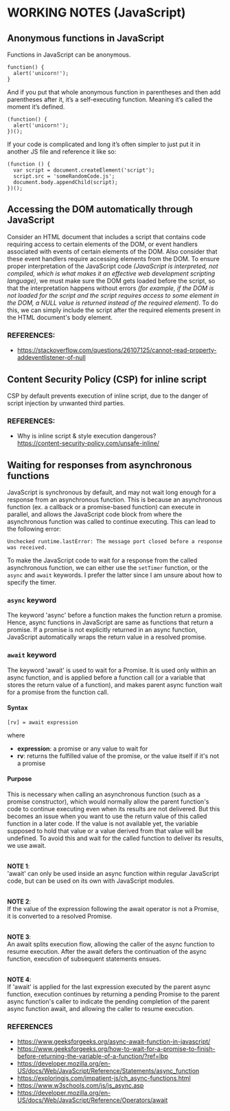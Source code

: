 # WORKING NOTES (JavaScript)
## Anonymous functions in JavaScript
Functions in JavaScript can be anonymous.
```
function() {
  alert('unicorn!');
}
```
And if you put that whole anonymous function in parentheses and then add parentheses after it, it’s a self-executing function. Meaning it’s called the moment it’s defined.
```
(function() {
  alert('unicorn!');
})();
```
If your code is complicated and long it’s often simpler to just put it in another JS file and reference it like so:
```
(function () {
  var script = document.createElement('script');
  script.src = 'someRandomCode.js';
  document.body.appendChild(script);
})();
```

## Accessing the DOM automatically through JavaScript
Consider an HTML document that includes a script that contains code requiring access to certain elements of the DOM, or event handlers associated with events of certain elements of the DOM. Also consider that these event handlers require accessing elements from the DOM. To ensure proper interpretation of the JavaScript code _(JavaScript is interpreted, not compiled, which is what makes it an effective web development scripting language)_, we must make sure the DOM gets loaded before the script, so that the interpretation happens without errors _(for example, if the DOM is not loaded for the script and the script requires access to some element in the DOM, a NULL value is returned instead of the required element)_. To do this, we can simply include the script after the required elements present in the HTML document's body element.

### REFERENCES:
- https://stackoverflow.com/questions/26107125/cannot-read-property-addeventlistener-of-null

## Content Security Policy (CSP) for inline script
CSP by default prevents execution of inline script, due to the danger of script injection by unwanted third parties.

### REFERENCES:
- Why is inline script & style execution dangerous?<br>https://content-security-policy.com/unsafe-inline/

## Waiting for responses from asynchronous functions
JavaScript is synchronous by default, and may not wait long enough for a response from an asynchronous function. This is because an asynchronous function (ex. a callback or a promise-based function) can execute in parallel, and allows the JavaScript code block from where the asynchronous function was called to continue executing. This can lead to the following error:
```
Unchecked runtime.lastError: The message port closed before a response was received.
```

To make the JavaScript code to wait for a response from the called asynchronous function, we can either use the `setTimer` function, or the `async` and `await` keywords. I prefer the latter since I am unsure about how to specify the timer.

### `async` keyword
The keyword 'async' before a function makes the function return a promise. Hence, async functions in JavaScript are same as functions that return a promise. If a promise is not explicitly returned in an async function, JavaScript automatically wraps the return value in a resolved promise.

### `await` keyword
The keyword 'await' is used to wait for a Promise. It is used only within an async function, and is applied before a function call (or a variable that stores the return value of a function), and makes parent async function wait for a promise from the function call.

#### Syntax
```
[rv] = await expression
```
where

- **expression**: a promise or any value to wait for
- **rv**: returns the fulfilled value of the promise, or the value itself if it's not a promise

#### Purpose
This is necessary when calling an asynchronous function (such as a promise constructor), which would normally allow the parent function's code to continue executing even when its results are not delivered. But this becomes an issue when you want to use the return value of this called function in a later code. If the value is not available yet, the variable supposed to hold that value or a value derived from that value will be undefined. To avoid this and wait for the called function to deliver its results, we use await.
<br><br>

**NOTE 1**:<br>
'await' can only be used inside an async function within regular JavaScript code, but can be used on its own with JavaScript modules.
<br><br>

**NOTE 2**:<br>
If the value of the expression following the await operator is not a Promise, it is converted to a resolved Promise.
<br><br>

**NOTE 3**:<br>
An await splits execution flow, allowing the caller of the async function to resume execution. After the await defers the continuation of the async function, execution of subsequent statements ensues.
<br><br>

**NOTE 4**:<br>
If 'await' is applied for the last expression executed by the parent async function, execution continues by returning a pending Promise to the parent async function's caller to indicate the pending completion of the parent async function await, and allowing the caller to resume execution.

### REFERENCES
- https://www.geeksforgeeks.org/async-await-function-in-javascript/
- https://www.geeksforgeeks.org/how-to-wait-for-a-promise-to-finish-before-returning-the-variable-of-a-function/?ref=lbp
- https://developer.mozilla.org/en-US/docs/Web/JavaScript/Reference/Statements/async_function
- https://exploringjs.com/impatient-js/ch_async-functions.html
- https://www.w3schools.com/js/js_async.asp
- https://developer.mozilla.org/en-US/docs/Web/JavaScript/Reference/Operators/await
